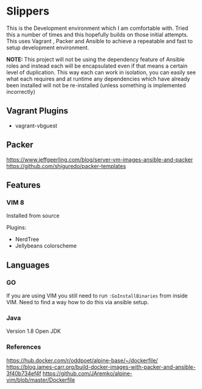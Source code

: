 # Slippers

This is the Development environment which I am comfortable with.  Tried this a number of times and this hopefully builds on those initial attempts.  This uses Vagrant , Packer and Ansible to achieve a repeatable and fast to setup development environment.

<strong>NOTE: </strong> This project will not be using the dependency feature of Ansible roles and instead each will be encapsulated even if that means a certain level of duplication.  This way each can work in isolation, you can easily see what each requires and at runtime any dependencies which have already been installed will not be re-installed (unless something is implemented incorrectly)

## Vagrant Plugins

- vagrant-vbguest


## Packer

https://www.jeffgeerling.com/blog/server-vm-images-ansible-and-packer
https://github.com/shiguredo/packer-templates

## Features

### VIM 8

Installed from source

Plugins:

- NerdTree
- Jellybeans colorscheme

## Languages

### GO

If you are using VIM you still need to run `:GoInstallBinaries` from inside VIM.  Need to find a way how to do this via ansible setup.

### Java

Version 1.8 Open JDK


### References

https://hub.docker.com/r/oddpoet/alpine-base/~/dockerfile/
https://blog.james-carr.org/build-docker-images-with-packer-and-ansible-3f40b734ef4f
https://github.com/JAremko/alpine-vim/blob/master/Dockerfile
